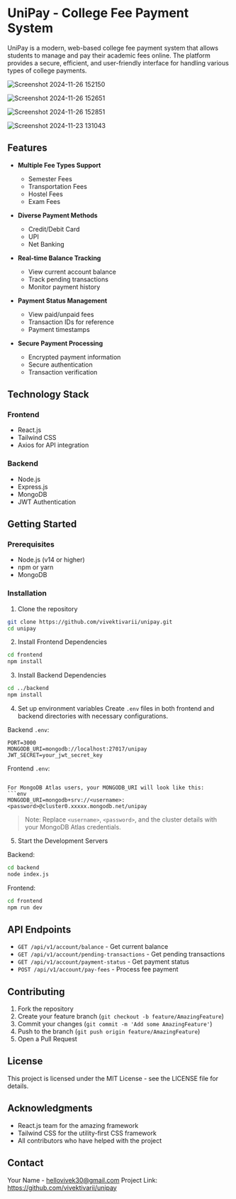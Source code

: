 ﻿# UniPay - College Fee Payment System

UniPay is a modern, web-based college fee payment system that allows students to manage and pay their academic fees online. The platform provides a secure, efficient, and user-friendly interface for handling various types of college payments.

![Screenshot 2024-11-26 152150](https://github.com/user-attachments/assets/07b59c76-d794-4a01-a179-5d97bde68b04)

![Screenshot 2024-11-26 152651](https://github.com/user-attachments/assets/b36b38b1-6862-4685-8ba6-297994513135)

![Screenshot 2024-11-26 152851](https://github.com/user-attachments/assets/7b4f3969-be6e-42f7-a7b8-346dfc4777b2)

![Screenshot 2024-11-23 131043](https://github.com/user-attachments/assets/f51857a6-2326-405a-8c4f-aba8cb8bd18f)

## Features

- **Multiple Fee Types Support**
  - Semester Fees
  - Transportation Fees
  - Hostel Fees
  - Exam Fees

- **Diverse Payment Methods**
  - Credit/Debit Card
  - UPI
  - Net Banking

- **Real-time Balance Tracking**
  - View current account balance
  - Track pending transactions
  - Monitor payment history

- **Payment Status Management**
  - View paid/unpaid fees
  - Transaction IDs for reference
  - Payment timestamps

- **Secure Payment Processing**
  - Encrypted payment information
  - Secure authentication
  - Transaction verification

## Technology Stack

### Frontend
- React.js
- Tailwind CSS
- Axios for API integration

### Backend
- Node.js
- Express.js
- MongoDB
- JWT Authentication

## Getting Started

### Prerequisites
- Node.js (v14 or higher)
- npm or yarn
- MongoDB

### Installation

1. Clone the repository

```bash
git clone https://github.com/vivektivarii/unipay.git
cd unipay
```

2. Install Frontend Dependencies
```bash
cd frontend
npm install
```

3. Install Backend Dependencies
```bash
cd ../backend
npm install
```

4. Set up environment variables
Create `.env` files in both frontend and backend directories with necessary configurations.

Backend `.env`:
```env
PORT=3000
MONGODB_URI=mongodb://localhost:27017/unipay
JWT_SECRET=your_jwt_secret_key
```

Frontend `.env`:
```env

For MongoDB Atlas users, your MONGODB_URI will look like this:
```env
MONGODB_URI=mongodb+srv://<username>:<password>@cluster0.xxxxx.mongodb.net/unipay
```

> Note: Replace `<username>`, `<password>`, and the cluster details with your MongoDB Atlas credentials.

5. Start the Development Servers

Backend:
```bash
cd backend
node index.js
```

Frontend:
```bash
cd frontend
npm run dev
```

## API Endpoints

- `GET /api/v1/account/balance` - Get current balance
- `GET /api/v1/account/pending-transactions` - Get pending transactions
- `GET /api/v1/account/payment-status` - Get payment status
- `POST /api/v1/account/pay-fees` - Process fee payment

## Contributing

1. Fork the repository
2. Create your feature branch (`git checkout -b feature/AmazingFeature`)
3. Commit your changes (`git commit -m 'Add some AmazingFeature'`)
4. Push to the branch (`git push origin feature/AmazingFeature`)
5. Open a Pull Request

## License

This project is licensed under the MIT License - see the LICENSE file for details.

## Acknowledgments

- React.js team for the amazing framework
- Tailwind CSS for the utility-first CSS framework
- All contributors who have helped with the project

## Contact

Your Name - hellovivek30@gmail.com
Project Link: https://github.com/vivektivarii/unipay
